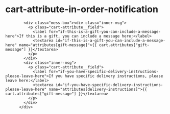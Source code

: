 # cart-attribute-in-order-notification


            
            <div class="mess-box"><div class="inner-msg">
              <p class="cart-attribute__field">
                <label for="if-this-is-a-gift-you-can-include-a-message-here">If this is a gift, you can include a message here:</label>
                <textarea id="if-this-is-a-gift-you-can-include-a-message-here" name="attributes[gift-message]">{{ cart.attributes["gift-message"] }}</textarea>
              </p>
            </div>
            <div class="inner-msg">
              <p class="cart-attribute__field">
                <label for="if-you-have-specific-delivery-instructions-please-leave-here">If you have specific delivery instructions, please leave here:</label>
                <textarea id="if-you-have-specific-delivery-instructions-please-leave-here" name="attributes[delivery-instructions]">{{ cart.attributes["gift-message"] }}</textarea>
              </p>
            </div>
          </div>

